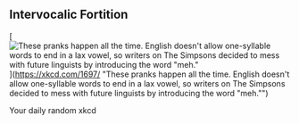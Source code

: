 ## Intervocalic Fortition
[![These pranks happen all the time. English doesn't allow one-syllable words to end in a lax vowel, so writers on The Simpsons decided to mess with future linguists by introducing the word "meh."](https://imgs.xkcd.com/comics/intervocalic_fortition.png)](https://xkcd.com/1697/ "These pranks happen all the time. English doesn't allow one-syllable words to end in a lax vowel, so writers on The Simpsons decided to mess with future linguists by introducing the word "meh."")

Your daily random xkcd
